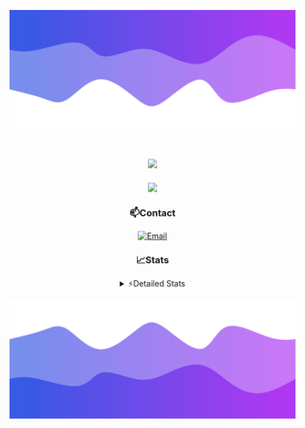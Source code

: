 ![Header](./header.png)
<div align="center">

<h1 align="center">
  <a href="https://git.io/typing-svg">
    <img src="https://readme-typing-svg.herokuapp.com/?lines=Hello,+There!+👋;This+is+chicho.;CEO+on+Hely+Development....;&center=true&size=25">
  </a>
</h1>
  
<p align="center">
  <img src="https://lanyard.cnrad.dev/api/852683595378196480" />
</p>

### 📫Contact
  [![Email](https://img.shields.io/badge/Email-gastondalla@gmail.com-04619f?style=for-the-badge&logo=gmail&logoColor=white)](mailto:gastondalla@gmail.com)
</br>  
### 📈Stats
<details>
    <summary> ⚡Detailed Stats</summary>
    <br/>

<!--START_SECTION:waka-->
![Code Time](http://img.shields.io/badge/Code%20Time-176%20hrs%2016%20mins-blue)

![Profile Views](http://img.shields.io/badge/Profile%20Views-2-blue)

**🐱 My GitHub Data** 

> 📦 37.7 kB Used in GitHub's Storage 
 > 
> 🏆 7 Contributions in the Year 2023
 > 
> 🚫 Not Opted to Hire
 > 
> 📜 6 Public Repositories 
 > 
> 🔑 9 Private Repositories 
 > 
**I'm a Night 🦉** 

```text
🌞 Morning                14 commits          █░░░░░░░░░░░░░░░░░░░░░░░░   04.17 % 
🌆 Daytime                49 commits          ████░░░░░░░░░░░░░░░░░░░░░   14.58 % 
🌃 Evening                158 commits         ████████████░░░░░░░░░░░░░   47.02 % 
🌙 Night                  115 commits         █████████░░░░░░░░░░░░░░░░   34.23 % 
```
📅 **I'm Most Productive on Tuesday** 

```text
Monday                   25 commits          ██░░░░░░░░░░░░░░░░░░░░░░░   07.44 % 
Tuesday                  65 commits          █████░░░░░░░░░░░░░░░░░░░░   19.35 % 
Wednesday                61 commits          █████░░░░░░░░░░░░░░░░░░░░   18.15 % 
Thursday                 37 commits          ███░░░░░░░░░░░░░░░░░░░░░░   11.01 % 
Friday                   48 commits          ████░░░░░░░░░░░░░░░░░░░░░   14.29 % 
Saturday                 48 commits          ████░░░░░░░░░░░░░░░░░░░░░   14.29 % 
Sunday                   52 commits          ████░░░░░░░░░░░░░░░░░░░░░   15.48 % 
```


📊 **This Week I Spent My Time On** 

```text
🕑︎ Time Zone: America/Argentina/Buenos_Aires

💬 Programming Languages: 
C#                       9 hrs 36 mins       ███████████░░░░░░░░░░░░░░   43.68 % 
Python                   4 hrs 32 mins       █████░░░░░░░░░░░░░░░░░░░░   20.65 % 
Other                    4 hrs 24 mins       █████░░░░░░░░░░░░░░░░░░░░   20.08 % 
HTML                     2 hrs 55 mins       ███░░░░░░░░░░░░░░░░░░░░░░   13.33 % 
Text                     14 mins             ░░░░░░░░░░░░░░░░░░░░░░░░░   01.12 % 

🔥 Editors: 
Visual Studio            13 hrs 56 mins      ████████████████░░░░░░░░░   63.40 % 
VS Code                  8 hrs 2 mins        █████████░░░░░░░░░░░░░░░░   36.60 % 

🐱‍💻 Projects: 
Unknown Project          5 hrs 40 mins       ██████░░░░░░░░░░░░░░░░░░░   25.80 % 
StringExtractor          5 hrs 32 mins       ██████░░░░░░░░░░░░░░░░░░░   25.22 % 
Hate                     5 hrs 23 mins       ██████░░░░░░░░░░░░░░░░░░░   24.50 % 
Palometa                 3 hrs               ███░░░░░░░░░░░░░░░░░░░░░░   13.68 % 
Coder                    2 hrs 22 mins       ███░░░░░░░░░░░░░░░░░░░░░░   10.80 % 

💻 Operating System: 
Windows                  21 hrs 58 mins      █████████████████████████   100.00 % 
```

**I Mostly Code in JavaScript** 

```text
JavaScript               8 repos             █████████░░░░░░░░░░░░░░░░   36.36 % 
CSS                      3 repos             ███░░░░░░░░░░░░░░░░░░░░░░   13.64 % 
C#                       2 repos             ██░░░░░░░░░░░░░░░░░░░░░░░   09.09 % 
Python                   2 repos             ██░░░░░░░░░░░░░░░░░░░░░░░   09.09 % 
Batchfile                1 repo              █░░░░░░░░░░░░░░░░░░░░░░░░   04.55 % 
```




 Last Updated on 24/06/2023 14:11:31 UTC
<!--END_SECTION:waka-->
</details>

![Footer](./footer.png)

